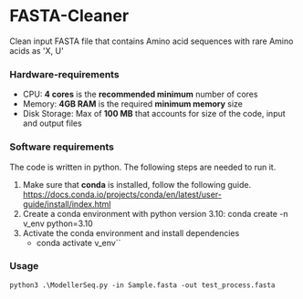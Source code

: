 # FASTA-Cleaner
Clean input FASTA file that contains Amino acid sequences with rare Amino acids as 'X, U'

### Hardware-requirements
- CPU: **4 cores** is the **recommended minimum** number of cores
- Memory: **4GB RAM** is the required **minimum memory** size
- Disk Storage: Max of **100 MB** that accounts for size of the code, input and output files

### Software requirements

The code is written in python. The following steps are needed to run it.
1.  Make sure that **conda** is installed, follow the following guide.
https://docs.conda.io/projects/conda/en/latest/user-guide/install/index.html
2. Create a conda environment with python version 3.10:
conda create -n v_env python=3.10
3. Activate the conda environment and install dependencies
    - conda activate v_env``

### Usage 
```
python3 .\ModellerSeq.py -in Sample.fasta -out test_process.fasta
```
